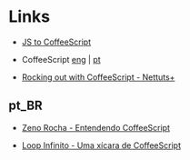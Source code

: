 # Links

* [JS to CoffeeScript](http://js2coffee.org/)

* CoffeeScript [eng](http://coffeescript.org/) | [pt](http://coffeescript.loopinfinito.com.br/)

* [Rocking out with CoffeeScript - Nettuts+](http://net.tutsplus.com/tutorials/javascript-ajax/rocking-out-with-coffeescript/)



## pt_BR

* [Zeno Rocha - Entendendo CoffeeScript](http://zenorocha.com/entendendo-coffeescript/)

* [Loop Infinito - Uma xícara de CoffeeScript](http://loopinfinito.com.br/2012/09/18/uma-xicara-de-coffeescript/)